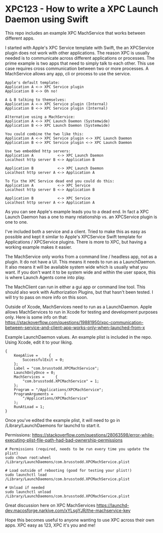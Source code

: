 # XPC123 - How to write a XPC Launch Daemon using Swift

This repo includes an example XPC MachService that works between different apps.

I started with Apple's XPC Service template with Swift, the an XPCService plugin does not work with other applications. The reason XPC is usually needed is to communicate across different applications or processes. The prime example is two apps that need to simply talk to each other. This use case requires cross communication between two or more processes. A MachService allows any app, cli or process to use the service.

```
Apple's default template:
Application A <-> XPC Service plugin
Application B <-> Oh no!

A & B talking to themselves:
Application A <-> XPC Service plugin (Internal)
Application B <-> XPC Service plugin (Internal)
```


```
Alternative using a MachService:
Application A <-> XPC Launch Daemon (Systemwide)
Application B <-> XPC Launch Daemon (Systemwide)
```

```
You could combine the two like this:
Application A <-> XPC Service plugin <-> XPC Launch Daemon
Application B <-> XPC Service plugin <-> XPC Launch Daemon
```

```
Use two embedded http servers:
Application A           <-> XPC Launch Daemon
Localhost http server B <-> Application B

Application B           <-> XPC Launch Daemon
Localhost http server A <-> Application A
```

```
To fix the XPC Service dead end you could do this:
Application A           <-> XPC Service
Localhost http server B <-> Application B

Application B           <-> XPC Service
Localhost http server A <-> Application A
```

As you can see Apple's example leads you to a dead end. In fact a XPC Launch Daemon has a one to many relationship vs. an XPCService plugin is one to one.

I've included both a service and a client. Tried to make this as easy as possible and kept it similar to Apple's XPCService Swift template for Applications / XPCService plugins. There is more to XPC, but having a working example makes it easier.

The MachService only works from a command line / headless app, not as a plugin. It do not have a UI. This means it needs to run as a LaunchDaemon. It also means it will be available system wide which is usually what you want. If you don't want it to be system wide and within the user space, this is where Launch Agents come into play.

The MachClient can run in either a gui app or command line tool. This should also work with Authorization Plugins, but that hasn't been tested. I will try to pass on more info on this soon.

Outside of Xcode, MachServices need to run as a LaunchDaemon. Apple allows MachServices to run in Xcode for testing and development purposes only. Here is some info on that: https://stackoverflow.com/questions/19881950/xpc-communication-between-service-and-client-app-works-only-when-launched-from-x

Example LaunchDaemon values. An example plist is included in the repo. Using Xcode, edit it to your liking.

```
{
    KeepAlive =     {
        SuccessfulExit = 0;
    };
    Label = "com.brusstodd.XPCMachService";
    LaunchOnlyOnce = 0;
    MachServices =     {
        "com.brusstodd.XPCMachService" = 1;
    };
    Program = "/Applications/XPCMachService";
    ProgramArguments =     (
        "/Applications/XPCMachService"
    );
    RunAtLoad = 1;
}
```


Once you've edited the example plist, it will need to go in /Library/LaunchDaemons for launchd to start it. 

Permissions:
https://stackoverflow.com/questions/28063598/error-while-executing-plist-file-path-had-bad-ownership-permissions

```
# Permissions (required, needs to be run every time you update the plist)
sudo chown root:wheel /Library/LaunchDaemons/com.brusstodd.XPCMachService.plist

# Load outside of rebooting (good for testing your plist!)
sudo launchctl load /Library/LaunchDaemons/com.brusstodd.XPCMachService.plist

# Unload if needed 
sudo launchctl unload /Library/LaunchDaemons/com.brusstodd.XPCMachService.plist
```

Great discussion here on XPC MachServices
https://launchd-dev.macosforge.narkive.com/xYLsgYJR/the-machservice-key

Hope this becomes useful to anyone wanting to use XPC across their own apps.
XPC easy as 123, XPC it's you and me!


